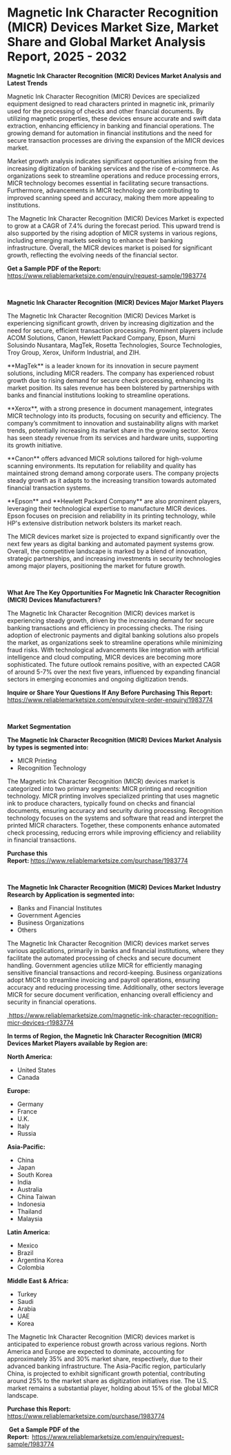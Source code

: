 <p><h1>Magnetic Ink Character Recognition (MICR) Devices Market Size, Market Share and Global Market Analysis Report, 2025 - 2032</h1></p><p><strong>Magnetic Ink Character Recognition (MICR) Devices Market Analysis and Latest Trends</strong></p>
<p><p>Magnetic Ink Character Recognition (MICR) Devices are specialized equipment designed to read characters printed in magnetic ink, primarily used for the processing of checks and other financial documents. By utilizing magnetic properties, these devices ensure accurate and swift data extraction, enhancing efficiency in banking and financial operations. The growing demand for automation in financial institutions and the need for secure transaction processes are driving the expansion of the MICR devices market.</p><p>Market growth analysis indicates significant opportunities arising from the increasing digitization of banking services and the rise of e-commerce. As organizations seek to streamline operations and reduce processing errors, MICR technology becomes essential in facilitating secure transactions. Furthermore, advancements in MICR technology are contributing to improved scanning speed and accuracy, making them more appealing to institutions.</p><p>The Magnetic Ink Character Recognition (MICR) Devices Market is expected to grow at a CAGR of 7.4% during the forecast period. This upward trend is also supported by the rising adoption of MICR systems in various regions, including emerging markets seeking to enhance their banking infrastructure. Overall, the MICR devices market is poised for significant growth, reflecting the evolving needs of the financial sector.</p></p>
<p><strong>Get a Sample PDF of the Report:&nbsp;</strong> <a href="https://www.reliablemarketsize.com/enquiry/request-sample/1983774?utm_campaign=3527&utm_medium=2&utm_source=Github&utm_content=ia&utm_term=12042025&utm_id=magnetic-ink-character-recognition-micr-devices">https://www.reliablemarketsize.com/enquiry/request-sample/1983774</a></p>
<p>&nbsp;</p>
<p><strong>Magnetic Ink Character Recognition (MICR) Devices Major Market Players</strong></p>
<p><p>The Magnetic Ink Character Recognition (MICR) Devices Market is experiencing significant growth, driven by increasing digitization and the need for secure, efficient transaction processing. Prominent players include ACOM Solutions, Canon, Hewlett Packard Company, Epson, Murni Solusindo Nusantara, MagTek, Rosetta Technologies, Source Technologies, Troy Group, Xerox, Uniform Industrial, and ZIH.</p><p>**MagTek** is a leader known for its innovation in secure payment solutions, including MICR readers. The company has experienced robust growth due to rising demand for secure check processing, enhancing its market position. Its sales revenue has been bolstered by partnerships with banks and financial institutions looking to streamline operations.</p><p>**Xerox**, with a strong presence in document management, integrates MICR technology into its products, focusing on security and efficiency. The company’s commitment to innovation and sustainability aligns with market trends, potentially increasing its market share in the growing sector. Xerox has seen steady revenue from its services and hardware units, supporting its growth initiative.</p><p>**Canon** offers advanced MICR solutions tailored for high-volume scanning environments. Its reputation for reliability and quality has maintained strong demand among corporate users. The company projects steady growth as it adapts to the increasing transition towards automated financial transaction systems.</p><p>**Epson** and **Hewlett Packard Company** are also prominent players, leveraging their technological expertise to manufacture MICR devices. Epson focuses on precision and reliability in its printing technology, while HP's extensive distribution network bolsters its market reach.</p><p>The MICR devices market size is projected to expand significantly over the next few years as digital banking and automated payment systems grow. Overall, the competitive landscape is marked by a blend of innovation, strategic partnerships, and increasing investments in security technologies among major players, positioning the market for future growth.</p></p>
<p>&nbsp;</p>
<p><strong>What Are The Key Opportunities For Magnetic Ink Character Recognition (MICR) Devices Manufacturers?</strong></p>
<p><p>The Magnetic Ink Character Recognition (MICR) devices market is experiencing steady growth, driven by the increasing demand for secure banking transactions and efficiency in processing checks. The rising adoption of electronic payments and digital banking solutions also propels the market, as organizations seek to streamline operations while minimizing fraud risks. With technological advancements like integration with artificial intelligence and cloud computing, MICR devices are becoming more sophisticated. The future outlook remains positive, with an expected CAGR of around 5-7% over the next five years, influenced by expanding financial sectors in emerging economies and ongoing digitization trends.</p></p>
<p><strong>Inquire or Share Your Questions If Any Before Purchasing This Report:</strong> <a href="https://www.reliablemarketsize.com/enquiry/pre-order-enquiry/1983774?utm_campaign=3527&utm_medium=2&utm_source=Github&utm_content=ia&utm_term=12042025&utm_id=magnetic-ink-character-recognition-micr-devices">https://www.reliablemarketsize.com/enquiry/pre-order-enquiry/1983774</a></p>
<p>&nbsp;</p>
<p><strong>Market Segmentation</strong></p>
<p><strong>The Magnetic Ink Character Recognition (MICR) Devices Market Analysis by types is segmented into:</strong></p>
<p><ul><li>MICR Printing</li><li>Recognition Technology</li></ul></p>
<p><p>The Magnetic Ink Character Recognition (MICR) devices market is categorized into two primary segments: MICR printing and recognition technology. MICR printing involves specialized printing that uses magnetic ink to produce characters, typically found on checks and financial documents, ensuring accuracy and security during processing. Recognition technology focuses on the systems and software that read and interpret the printed MICR characters. Together, these components enhance automated check processing, reducing errors while improving efficiency and reliability in financial transactions.</p></p>
<p><strong>Purchase this Report:&nbsp;</strong><a href="https://www.reliablemarketsize.com/purchase/1983774?utm_campaign=3527&utm_medium=2&utm_source=Github&utm_content=ia&utm_term=12042025&utm_id=magnetic-ink-character-recognition-micr-devices">https://www.reliablemarketsize.com/purchase/1983774</a></p>
<p>&nbsp;</p>
<p><strong>The Magnetic Ink Character Recognition (MICR) Devices Market Industry Research by Application is segmented into:</strong></p>
<p><ul><li>Banks and Financial Institutes</li><li>Government Agencies</li><li>Business Organizations</li><li>Others</li></ul></p>
<p><p>The Magnetic Ink Character Recognition (MICR) devices market serves various applications, primarily in banks and financial institutions, where they facilitate the automated processing of checks and secure document handling. Government agencies utilize MICR for efficiently managing sensitive financial transactions and record-keeping. Business organizations adopt MICR to streamline invoicing and payroll operations, ensuring accuracy and reducing processing time. Additionally, other sectors leverage MICR for secure document verification, enhancing overall efficiency and security in financial operations.</p></p>
<p><a href="https://www.reliablemarketsize.com/magnetic-ink-character-recognition-micr-devices-r1983774?utm_campaign=3527&utm_medium=2&utm_source=Github&utm_content=ia&utm_term=12042025&utm_id=magnetic-ink-character-recognition-micr-devices">&nbsp;https://www.reliablemarketsize.com/magnetic-ink-character-recognition-micr-devices-r1983774</a></p>
<p><strong>In terms of Region, the Magnetic Ink Character Recognition (MICR) Devices Market Players available by Region are:</strong></p>
<p>
    <p> <strong> North America: </strong>
        <ul>
            <li>United States</li>
            <li>Canada</li>
        </ul>
        </p> 
    <p> <strong> Europe: </strong>
        <ul>
            <li>Germany</li>
            <li>France</li>
            <li>U.K.</li>
            <li>Italy</li>
            <li>Russia</li>
        </ul>
        </p> 
    <p> <strong> Asia-Pacific: </strong>
        <ul>
            <li>China</li>
            <li>Japan</li>
            <li>South Korea</li>
            <li>India</li>
            <li>Australia</li>
            <li>China Taiwan</li>
            <li>Indonesia</li>
            <li>Thailand</li>
            <li>Malaysia</li>
        </ul>
        </p> 
    <p> <strong> Latin America: </strong>
        <ul>
            <li>Mexico</li>
            <li>Brazil</li>
            <li>Argentina Korea</li>
            <li>Colombia</li>
        </ul>
        </p> 
    <p> <strong> Middle East & Africa: </strong>
        <ul>
            <li>Turkey</li>
            <li>Saudi</li>
            <li>Arabia</li>
            <li>UAE</li>
            <li>Korea</li>
        </ul>
    </p>
    </p>
<p><p>The Magnetic Ink Character Recognition (MICR) devices market is anticipated to experience robust growth across various regions. North America and Europe are expected to dominate, accounting for approximately 35% and 30% market share, respectively, due to their advanced banking infrastructure. The Asia-Pacific region, particularly China, is projected to exhibit significant growth potential, contributing around 25% to the market share as digitization initiatives rise. The U.S. market remains a substantial player, holding about 15% of the global MICR landscape.</p></p>
<p><strong>Purchase this Report: </strong><a href="https://www.reliablemarketsize.com/purchase/1983774?utm_campaign=3527&utm_medium=2&utm_source=Github&utm_content=ia&utm_term=12042025&utm_id=magnetic-ink-character-recognition-micr-devices">https://www.reliablemarketsize.com/purchase/1983774</a></p>
<p>&nbsp;<strong>Get a Sample PDF of the Report:&nbsp;&nbsp;</strong><a href="https://www.reliablemarketsize.com/enquiry/request-sample/1983774?utm_campaign=3527&utm_medium=2&utm_source=Github&utm_content=ia&utm_term=12042025&utm_id=magnetic-ink-character-recognition-micr-devices">https://www.reliablemarketsize.com/enquiry/request-sample/1983774</a></p>
<p><strong></strong></p>
<p><p></p><p></p><p></p></p>